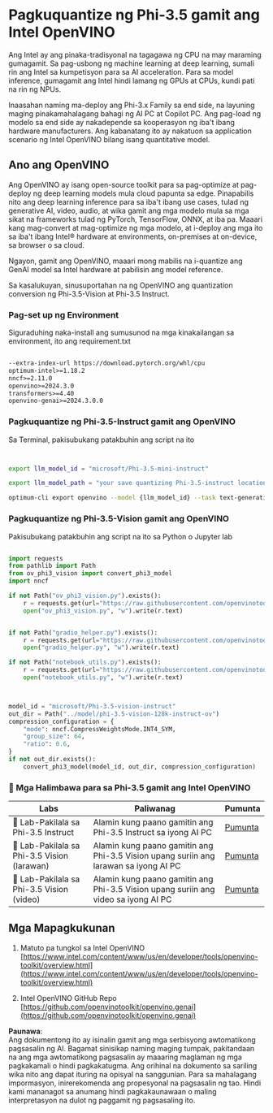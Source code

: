 # **Pagkuquantize ng Phi-3.5 gamit ang Intel OpenVINO**

Ang Intel ay ang pinaka-tradisyonal na tagagawa ng CPU na may maraming gumagamit. Sa pag-usbong ng machine learning at deep learning, sumali rin ang Intel sa kumpetisyon para sa AI acceleration. Para sa model inference, gumagamit ang Intel hindi lamang ng GPUs at CPUs, kundi pati na rin ng NPUs.

Inaasahan naming ma-deploy ang Phi-3.x Family sa end side, na layuning maging pinakamahalagang bahagi ng AI PC at Copilot PC. Ang pag-load ng modelo sa end side ay nakadepende sa kooperasyon ng iba't ibang hardware manufacturers. Ang kabanatang ito ay nakatuon sa application scenario ng Intel OpenVINO bilang isang quantitative model.

## **Ano ang OpenVINO**

Ang OpenVINO ay isang open-source toolkit para sa pag-optimize at pag-deploy ng deep learning models mula cloud papunta sa edge. Pinapabilis nito ang deep learning inference para sa iba't ibang use cases, tulad ng generative AI, video, audio, at wika gamit ang mga modelo mula sa mga sikat na frameworks tulad ng PyTorch, TensorFlow, ONNX, at iba pa. Maaari kang mag-convert at mag-optimize ng mga modelo, at i-deploy ang mga ito sa iba't ibang Intel® hardware at environments, on-premises at on-device, sa browser o sa cloud.

Ngayon, gamit ang OpenVINO, maaari mong mabilis na i-quantize ang GenAI model sa Intel hardware at pabilisin ang model reference.

Sa kasalukuyan, sinusuportahan na ng OpenVINO ang quantization conversion ng Phi-3.5-Vision at Phi-3.5 Instruct.

### **Pag-set up ng Environment**

Siguraduhing naka-install ang sumusunod na mga kinakailangan sa environment, ito ang requirement.txt 

```txt

--extra-index-url https://download.pytorch.org/whl/cpu
optimum-intel>=1.18.2
nncf>=2.11.0
openvino>=2024.3.0
transformers>=4.40
openvino-genai>=2024.3.0.0

```

### **Pagkuquantize ng Phi-3.5-Instruct gamit ang OpenVINO**

Sa Terminal, pakisubukang patakbuhin ang script na ito

```bash


export llm_model_id = "microsoft/Phi-3.5-mini-instruct"

export llm_model_path = "your save quantizing Phi-3.5-instruct location"

optimum-cli export openvino --model {llm_model_id} --task text-generation-with-past --weight-format int4 --group-size 128 --ratio 0.6  --sym  --trust-remote-code {llm_model_path}


```

### **Pagkuquantize ng Phi-3.5-Vision gamit ang OpenVINO**

Pakisubukang patakbuhin ang script na ito sa Python o Jupyter lab

```python

import requests
from pathlib import Path
from ov_phi3_vision import convert_phi3_model
import nncf

if not Path("ov_phi3_vision.py").exists():
    r = requests.get(url="https://raw.githubusercontent.com/openvinotoolkit/openvino_notebooks/latest/notebooks/phi-3-vision/ov_phi3_vision.py")
    open("ov_phi3_vision.py", "w").write(r.text)


if not Path("gradio_helper.py").exists():
    r = requests.get(url="https://raw.githubusercontent.com/openvinotoolkit/openvino_notebooks/latest/notebooks/phi-3-vision/gradio_helper.py")
    open("gradio_helper.py", "w").write(r.text)

if not Path("notebook_utils.py").exists():
    r = requests.get(url="https://raw.githubusercontent.com/openvinotoolkit/openvino_notebooks/latest/utils/notebook_utils.py")
    open("notebook_utils.py", "w").write(r.text)



model_id = "microsoft/Phi-3.5-vision-instruct"
out_dir = Path("../model/phi-3.5-vision-128k-instruct-ov")
compression_configuration = {
    "mode": nncf.CompressWeightsMode.INT4_SYM,
    "group_size": 64,
    "ratio": 0.6,
}
if not out_dir.exists():
    convert_phi3_model(model_id, out_dir, compression_configuration)

```

### **🤖 Mga Halimbawa para sa Phi-3.5 gamit ang Intel OpenVINO**

| Labs    | Paliwanag | Pumunta |
| -------- | ------- |  ------- |
| 🚀 Lab-Pakilala sa Phi-3.5 Instruct  | Alamin kung paano gamitin ang Phi-3.5 Instruct sa iyong AI PC    |  [Pumunta](../../../../../code/09.UpdateSamples/Aug/intel-phi35-instruct-zh.ipynb)    |
| 🚀 Lab-Pakilala sa Phi-3.5 Vision (larawan) | Alamin kung paano gamitin ang Phi-3.5 Vision upang suriin ang larawan sa iyong AI PC      |  [Pumunta](../../../../../code/09.UpdateSamples/Aug/intel-phi35-vision-img.ipynb)    |
| 🚀 Lab-Pakilala sa Phi-3.5 Vision (video)   | Alamin kung paano gamitin ang Phi-3.5 Vision upang suriin ang video sa iyong AI PC    |  [Pumunta](../../../../../code/09.UpdateSamples/Aug/intel-phi35-vision-video.ipynb)    |

## **Mga Mapagkukunan**

1. Matuto pa tungkol sa Intel OpenVINO [https://www.intel.com/content/www/us/en/developer/tools/openvino-toolkit/overview.html](https://www.intel.com/content/www/us/en/developer/tools/openvino-toolkit/overview.html)

2. Intel OpenVINO GitHub Repo [https://github.com/openvinotoolkit/openvino.genai](https://github.com/openvinotoolkit/openvino.genai)

**Paunawa**:  
Ang dokumentong ito ay isinalin gamit ang mga serbisyong awtomatikong pagsasalin ng AI. Bagamat sinisikap naming maging tumpak, pakitandaan na ang mga awtomatikong pagsasalin ay maaaring maglaman ng mga pagkakamali o hindi pagkakatugma. Ang orihinal na dokumento sa sariling wika nito ang dapat ituring na opisyal na sanggunian. Para sa mahalagang impormasyon, inirerekomenda ang propesyonal na pagsasalin ng tao. Hindi kami mananagot sa anumang hindi pagkakaunawaan o maling interpretasyon na dulot ng paggamit ng pagsasaling ito.